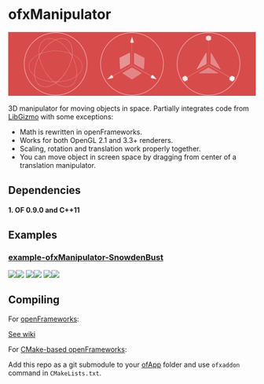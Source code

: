 ofxManipulator
==============

![](splash_image.png)

3D manipulator for moving objects in space. 
Partially integrates code from [LibGizmo](https://github.com/CedricGuillemet/LibGizmo) with some exceptions:

* Math is rewritten in openFrameworks.
* Works for both OpenGL 2.1 and 3.3+ renderers.
* Scaling, rotation and translation work properly together.
* You can move object in screen space by dragging from center of a translation manipulator.


Dependencies
------------

#### 1. OF 0.9.0 and C++11


Examples
--------

### [example-ofxManipulator-SnowdenBust](https://github.com/ofnode/example-ofxManipulator-SnowdenBust)

![](https://raw.githubusercontent.com/ofnode/example-ofxManipulator-SnowdenBust/master/gifs/translation-1.gif)![](https://raw.githubusercontent.com/ofnode/example-ofxManipulator-SnowdenBust/master/gifs/translation-2.gif)
![](https://raw.githubusercontent.com/ofnode/example-ofxManipulator-SnowdenBust/master/gifs/rotation-1.gif)![](https://raw.githubusercontent.com/ofnode/example-ofxManipulator-SnowdenBust/master/gifs/rotation-2.gif)
![](https://raw.githubusercontent.com/ofnode/example-ofxManipulator-SnowdenBust/master/gifs/scale-1.gif)![](https://raw.githubusercontent.com/ofnode/example-ofxManipulator-SnowdenBust/master/gifs/scale-2.gif)


Compiling
---------

For [openFrameworks](https://github.com/openframeworks/openFrameworks):

[See wiki](https://github.com/ofnode/of/wiki/Compiling-ofApp-with-vanilla-openFrameworks)

For [CMake-based openFrameworks](https://github.com/ofnode/of):

Add this repo as a git submodule to your [ofApp](https://github.com/ofnode/ofApp) folder and use `ofxaddon` command in `CMakeLists.txt`.

